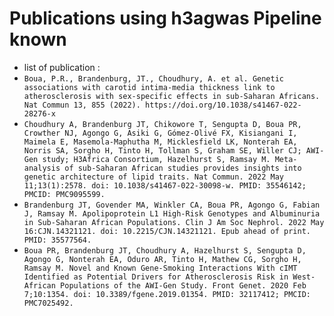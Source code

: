 # Publications using h3agwas Pipeline known
* list of publication :
 * `Boua, P.R., Brandenburg, JT., Choudhury, A. et al. Genetic associations with carotid intima-media thickness link to atherosclerosis with sex-specific effects in sub-Saharan Africans. Nat Commun 13, 855 (2022). https://doi.org/10.1038/s41467-022-28276-x`
 * `Choudhury A, Brandenburg JT, Chikowore T, Sengupta D, Boua PR, Crowther NJ, Agongo G, Asiki G, Gómez-Olivé FX, Kisiangani I, Maimela E, Masemola-Maphutha M, Micklesfield LK, Nonterah EA, Norris SA, Sorgho H, Tinto H, Tollman S, Graham SE, Willer CJ; AWI-Gen study; H3Africa Consortium, Hazelhurst S, Ramsay M. Meta-analysis of sub-Saharan African studies provides insights into genetic architecture of lipid traits. Nat Commun. 2022 May 11;13(1):2578. doi: 10.1038/s41467-022-30098-w. PMID: 35546142; PMCID: PMC9095599.`
 * `Brandenburg JT, Govender MA, Winkler CA, Boua PR, Agongo G, Fabian J, Ramsay M. Apolipoprotein L1 High-Risk Genotypes and Albuminuria in Sub-Saharan African Populations. Clin J Am Soc Nephrol. 2022 May 16:CJN.14321121. doi: 10.2215/CJN.14321121. Epub ahead of print. PMID: 35577564.`
 * `Boua PR, Brandenburg JT, Choudhury A, Hazelhurst S, Sengupta D, Agongo G, Nonterah EA, Oduro AR, Tinto H, Mathew CG, Sorgho H, Ramsay M. Novel and Known Gene-Smoking Interactions With cIMT Identified as Potential Drivers for Atherosclerosis Risk in West-African Populations of the AWI-Gen Study. Front Genet. 2020 Feb 7;10:1354. doi: 10.3389/fgene.2019.01354. PMID: 32117412; PMCID: PMC7025492.`
